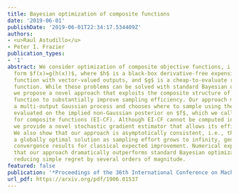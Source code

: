 ```yaml
---
title: Bayesian optimization of composite functions
date: '2019-06-01'
publishDate: '2019-06-01T22:34:17.534409Z'
authors:
- <u>Raul Astudillo</u>
- Peter I. Frazier
publication_types:
- '1'
abstract: We consider optimization of composite objective functions, i.e., of the
  form $f(x)=g(h(x))$, where $h$ is a black-box derivative-free expensive-to-evaluate
  function with vector-valued outputs, and $g$ is a cheap-to-evaluate real-valued
  function. While these problems can be solved with standard Bayesian optimization,
  we propose a novel approach that exploits the composite structure of the objective
  function to substantially improve sampling efficiency. Our approach models $h$ using
  a multi-output Gaussian process and chooses where to sample using the expected improvement
  evaluated on the implied non-Gaussian posterior on $f$, which we call expected improvement
  for composite functions (EI-CF). Although EI-CF cannot be computed in closed form,
  we provide a novel stochastic gradient estimator that allows its efficient maximization.
  We also show that our approach is asymptotically consistent, i.e., that it recovers
  a globally optimal solution as sampling effort grows to infinity, generalizing previous
  convergence results for classical expected improvement. Numerical experiments show
  that our approach dramatically outperforms standard Bayesian optimization benchmarks,
  reducing simple regret by several orders of magnitude.
featured: false
publication: '*Proceedings of the 36th International Conference on Machine Learning*'
url_pdf: https://arxiv.org/pdf/1906.01537
---
```


